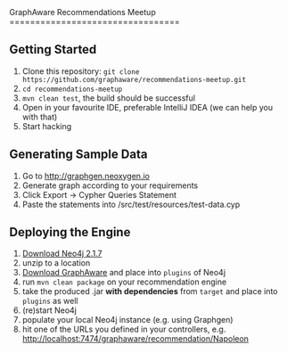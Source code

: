 <a name="top"/>
GraphAware Recommendations Meetup
=================================

Getting Started
---------------

1. Clone this repository: `git clone https://github.com/graphaware/recommendations-meetup.git`
2. `cd recommendations-meetup`
3. `mvn clean test`, the build should be successful
4. Open in your favourite IDE, preferable IntelliJ IDEA (we can help you with that)
5. Start hacking

Generating Sample Data
----------------------

1. Go to http://graphgen.neoxygen.io
2. Generate graph according to your requirements
3. Click Export -> Cypher Queries Statement
4. Paste the statements into /src/test/resources/test-data.cyp

Deploying the Engine
--------------------

1. [Download Neo4j 2.1.7](http://neo4j.com/download-thanks/?edition=community&release=2.1.7&flavour=unix)
2. unzip to a location
3. [Download GraphAware](http://graphaware.com/downloads/graphaware-server-community-all-2.1.7.28.jar) and place into `plugins` of Neo4j
4. run `mvn clean package` on your recommendation engine
5. take the produced .jar **with dependencies** from `target` and place into `plugins` as well
6. (re)start Neo4j
7. populate your local Neo4j instance (e.g. using Graphgen)
8. hit one of the URLs you defined in your controllers, e.g. [http://localhost:7474/graphaware/recommendation/Napoleon](http://localhost:7474/graphaware/recommendation/Napoleon)

